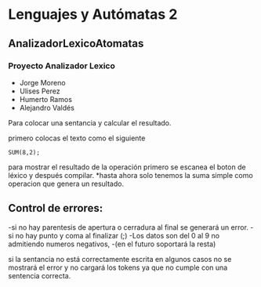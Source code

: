 # Lenguajes y Autómatas 2
## AnalizadorLexicoAtomatas
### Proyecto Analizador Lexico

- Jorge Moreno 
- Ulises Perez
- Humerto Ramos
- Alejandro Valdés

Para colocar una sentancia y calcular el resultado.

primero colocas el texto como el siguiente 
```
SUM(8,2);
```
para mostrar el resultado de la operación primero se escanea el boton de léxico y después compilar.
*hasta ahora solo tenemos la suma simple como operacion que genera un resultado.

## Control de errores:

-si no hay parentesis de apertura o cerradura al final se generará un error.
-si no hay punto y coma al finalizar (;)
-Los datos son del 0 al 9 no admitiendo numeros negativos,
-(en el futuro soportará la resta)

si la sentancia no está correctamente escrita en algunos casos no se mostrará el error y 
no cargará los tokens ya que no cumple con una sentencia correcta.
